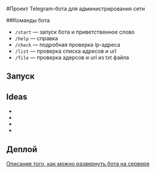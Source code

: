 #Проект Telegram-бота для администрирования сети

##Команды бота 
- `/start` — запуск бота и приветственное слово
- `/help` — справка
- `/check` — подробная проверка ip-адреса
- `/list` — проверка списка адресов и url
- `/file` — проверка адерсов и url из txt файла

## Запуск


## Ideas

-
-
-
-

## Деплой

[Описание того, как можно развернуть бота на сервере](DEPLOY.md)
